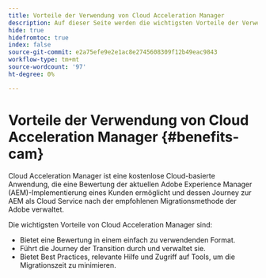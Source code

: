 ```yaml
---
title: Vorteile der Verwendung von Cloud Acceleration Manager
description: Auf dieser Seite werden die wichtigsten Vorteile der Verwendung von Cloud Acceleration Manager beschrieben.
hide: true
hidefromtoc: true
index: false
source-git-commit: e2a75efe9e2e1ac8e2745608309f12b49eac9843
workflow-type: tm+mt
source-wordcount: '97'
ht-degree: 0%

---
```



# Vorteile der Verwendung von Cloud Acceleration Manager {#benefits-cam}

Cloud Acceleration Manager ist eine kostenlose Cloud-basierte Anwendung, die eine Bewertung der aktuellen Adobe Experience Manager (AEM)-Implementierung eines Kunden ermöglicht und dessen Journey zur AEM als Cloud Service nach der empfohlenen Migrationsmethode der Adobe verwaltet.

Die wichtigsten Vorteile von Cloud Acceleration Manager sind:

* Bietet eine Bewertung in einem einfach zu verwendenden Format.
* Führt die Journey der Transition durch und verwaltet sie.
* Bietet Best Practices, relevante Hilfe und Zugriff auf Tools, um die Migrationszeit zu minimieren.